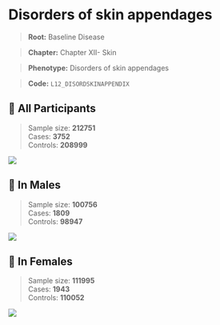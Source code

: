 # Disorders of skin appendages

> **Root:** Baseline Disease  

> **Chapter:** Chapter XII- Skin  

> **Phenotype:** Disorders of skin appendages  

> **Code:** `L12_DISORDSKINAPPENDIX`

## 🧪 All Participants  
> Sample size: **212751**  
> Cases: **3752**  
> Controls: **208999**
<img src="/Disease/Figures/ALL/Baseline/L12_DISORDSKINAPPENDIX.png"/>
<CsvTable src="/Disease/Data/ALL/Baseline/LG_L12_DISORDSKINAPPENDIX.csv" label="🔍 View full results" />

## 👨 In Males  
> Sample size: **100756**  
> Cases: **1809**  
> Controls: **98947**
<img src="/Disease/Figures/Male/Baseline/L12_DISORDSKINAPPENDIX.png"/>
<CsvTable src="/Disease/Data/Male/Baseline/LG_L12_DISORDSKINAPPENDIX.csv" label="🔍 View full results" />

## 👩 In Females  
> Sample size: **111995**  
> Cases: **1943**  
> Controls: **110052**
<img src="/Disease/Figures/Female/Baseline/L12_DISORDSKINAPPENDIX.png"/>
<CsvTable src="/Disease/Data/Female/Baseline/LG_L12_DISORDSKINAPPENDIX.csv" label="🔍 View full results" />
